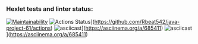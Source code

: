 ### Hexlet tests and linter status:
[![Maintainability](https://api.codeclimate.com/v1/badges/9dfafa15f53fdb8361f3/maintainability)](https://codeclimate.com/github/Rbeat542/java-project-61/maintainability)
![Actions Status](https://github.com/Rbeat542/java-project-61/actions/workflows/hexlet-check.yml/badge.svg)](https://github.com/Rbeat542/java-project-61/actions)
![asciicast](https://asciinema.org/a/685411.svg)](https://asciinema.org/a/685411)
![asciicast](https://asciinema.org/a/685411.svg)](https://asciinema.org/a/685411)
